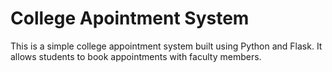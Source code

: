 # College Apointment System
This is a simple college appointment system built using Python and Flask. It allows students to book appointments with faculty members.